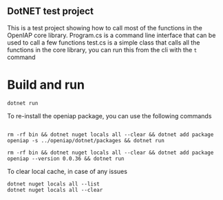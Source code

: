 ## DotNET test project
This is a test project showing how to call most of the functions in the OpenIAP core library.
Program.cs is a command line interface that can be used to call a few functions
test.cs is a simple class that calls all the functions in the core library, you can run this from the cli with the `t` command

# Build and run
```
dotnet run
```
To re-install the openiap package, you can use the following commands
```

rm -rf bin && dotnet nuget locals all --clear && dotnet add package openiap -s ../openiap/dotnet/packages && dotnet run 

rm -rf bin && dotnet nuget locals all --clear && dotnet add package openiap --version 0.0.36 && dotnet run 
```
To clear local cache, in case of any issues
```
dotnet nuget locals all --list
dotnet nuget locals all --clear
```